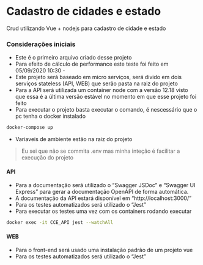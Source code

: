 # Cadastro de cidades e estado
Crud utilizando Vue + nodejs para cadastro de cidade e estado

### Considerações iniciais
- Este é o primeiro arquivo criado desse projeto
- Para efeito de cálculo de performance este teste foi feito em 05/09/2020 10:30 - 
- Este projeto será baseado em micro serviços, será divido em dois serviços stateless (API, WEB) que serão pasta na raiz do projeto
- Para a API será utilizada um container node com a versão 12.18 visto que essa é a última versão estável no momento em que esse projeto foi feito
- Para executar o projeto basta executar o comando, é nescessário que o pc tenha o docker instalado
```bash
docker-compose up
```
- Variaveis de ambiente estão na raiz do projeto
> Eu sei que não se commita .env mas minha inteção é facilitar a execução do projeto

#### API
- Para a documentação será utilizado o “Swagger JSDoc” e “Swagger UI Express” para gerar a documentação OpenAPI de forma automática.
- A documentação da API estará disponível em “http://localhost:3000/”
- Para os testes automatizados será utilizado o “Jest”
- Para executar os testes uma vez com os containers rodando executar
```bash
docker exec -it CCE_API jest --watchAll
```

#### WEB
- Para o front-end será usado uma instalação padrão de um projeto vue
- Para os testes automatizados será utilizado o “Jest”

